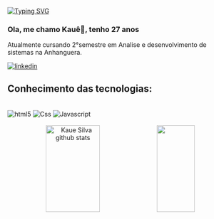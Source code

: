 [![Typing SVG](https://readme-typing-svg.demolab.com/?lines=Seja+bem+vindo+ao+meu+perfil)](https://git.io/typing-svg)

### Ola, me chamo Kauê👋, tenho 27 anos
Atualmente cursando 2°semestre em Analise e desenvolvimento de sistemas na Anhanguera.

[![linkedin](https://img.shields.io/badge/LinkedIn-0A66C2.svg?style=for-the-badge&logo=LinkedIn&logoColor=white)](linkedin.com/in/kauê-silva-2a3a9b219)

## Conhecimento das tecnologias:

<div style ="display: inline_block"><br/>
<img align="center" alt="html5" src="https://img.shields.io/badge/HTML5-E34F26?style=for-the-badge&logo=html5&logoColor=white" />
<img align="center" alt="Css" src="https://img.shields.io/badge/CSS3-1572B6?style=for-the-badge&logo=css3&logoColor=white" />
<img align="center" alt="Javascript" src="https://img.shields.io/badge/JavaScript-F7DF1E?style=for-the-badge&logo=javascript&logoColor=black" />
</div>
<br/>

<div align="center">  
  <img width="49%" height="195px" src="https://github-readme-stats.vercel.app/api?username=kaueh-silva&show_icons=true&count_private=true&hide_border=true&title_color=ff91a4&icon_color=ff91a4&text_color=c9d1d9&bg_color=0d1117" alt="Kaue Silva github stats" /> 
  <img width="41%" height="195px" src="https://github-readme-stats.vercel.app/api/top-langs/?username=kaueh-silva&layout=compact&hide_border=true&title_color=ff91a4&text_color=ff91a4&bg_color=0d1117" />
</div>



